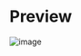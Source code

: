 # Preview
![image](https://github.com/Dawwwei/to-do/assets/149939695/d508f4a5-3a89-40c2-8d21-2f0f702fd037)
